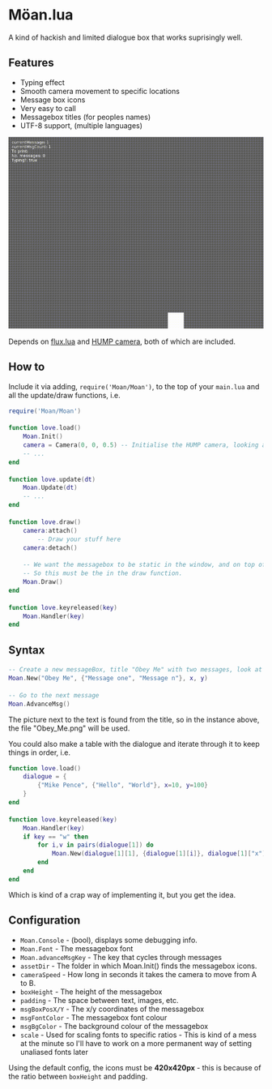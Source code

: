# Möan.lua

A kind of hackish and limited dialogue box that works suprisingly well.

## Features

- Typing effect
- Smooth camera movement to specific locations
- Message box icons
- Very easy to call
- Messagebox titles (for peoples names)
- UTF-8 support, (multiple languages)

![Preview of Moan.lua](preview.gif)

Depends on [flux.lua](https://github.com/rxi/flux) and [HUMP camera](https://github.com/vrld/hump), both of which are included.

## How to

Include it via adding, `require('Moan/Moan')`, to the top of your `main.lua` and all the update/draw functions, i.e.

```lua
require('Moan/Moan')

function love.load()
    Moan.Init()
    camera = Camera(0, 0, 0.5) -- Initialise the HUMP camera, looking at 0,0 scale 0.5
	-- ...
end

function love.update(dt)
	Moan.Update(dt)
	-- ...
end

function love.draw()
    camera:attach()
    	-- Draw your stuff here
    camera:detach()

    -- We want the messagebox to be static in the window, and on top of everythin
    -- So this must be the in the draw function.
	Moan.Draw()
end

function love.keyreleased(key)
    Moan.Handler(key)
end
```

## Syntax

```lua
-- Create a new messageBox, title "Obey Me" with two messages, look at position x, y
Moan.New("Obey Me", {"Message one", "Message n"}, x, y)

-- Go to the next message
Moan.AdvanceMsg()
```

The picture next to the text is found from the title, so in the instance above, the file "Obey_Me.png" will be used.

You could also make a table with the dialogue and iterate through it to keep things in order, i.e.

```lua
function love.load()
	dialogue = {
		{"Mike Pence", {"Hello", "World"}, x=10, y=100}
	}
end

function love.keyreleased(key)
	Moan.Handler(key)
	if key == "w" then
		for i,v in pairs(dialogue[1]) do
			Moan.New(dialogue[1][1], {dialogue[1][i]}, dialogue[1]["x"], dialogue[1]["y"])
		end
	end
end
```

Which is kind of a crap way of implementing it, but you get the idea.

## Configuration

- `Moan.Console` - (bool), displays some debugging info.
- `Moan.Font` - The messagebox font
- `Moan.advanceMsgKey` - The key that cycles through messages
- `assetDir` - The folder in which Moan.Init() finds the messagebox icons.
- `cameraSpeed` - How long in seconds it takes the camera to move from A to B.
- `boxHeight` - The height of the messagebox
- `padding` - The space between text, images, etc.
- `msgBoxPosX/Y` - The x/y coordinates of the messagebox
- `msgFontColor` - The messagebox font colour
- `msgBgColor` - The background colour of the messagebox
- `scale` - Used for scaling fonts to specific ratios - This is kind of a mess at the minute so I'll have to work on a more permanent way of setting unaliased fonts later

Using the default config, the icons must be **420x420px** - this is because of the ratio between `boxHeight` and padding.
